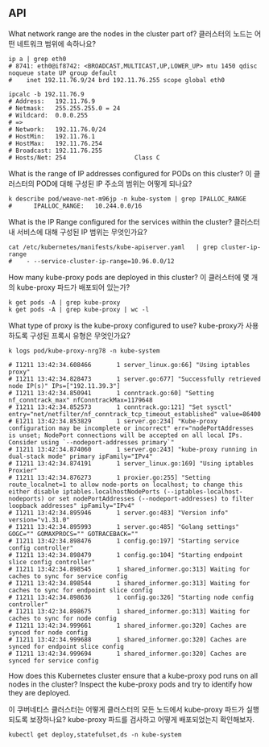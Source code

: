 ## API

What network range are the nodes in the cluster part of?
클러스터의 노드는 어떤 네트워크 범위에 속하나요?

```shell
ip a | grep eth0
# 8741: eth0@if8742: <BROADCAST,MULTICAST,UP,LOWER_UP> mtu 1450 qdisc noqueue state UP group default
#    inet 192.11.76.9/24 brd 192.11.76.255 scope global eth0

ipcalc -b 192.11.76.9
# Address:   192.11.76.9
# Netmask:   255.255.255.0 = 24
# Wildcard:  0.0.0.255
# =>
# Network:   192.11.76.0/24
# HostMin:   192.11.76.1
# HostMax:   192.11.76.254
# Broadcast: 192.11.76.255
# Hosts/Net: 254                   Class C
```

What is the range of IP addresses configured for PODs on this cluster?
이 클러스터의 POD에 대해 구성된 IP 주소의 범위는 어떻게 되나요?

```shell
k describe pod/weave-net-m96jp -n kube-system | grep IPALLOC_RANGE
#      IPALLOC_RANGE:   10.244.0.0/16
```

What is the IP Range configured for the services within the cluster?
클러스터 내 서비스에 대해 구성된 IP 범위는 무엇인가요?

```shell
cat /etc/kubernetes/manifests/kube-apiserver.yaml   | grep cluster-ip-range
#    - --service-cluster-ip-range=10.96.0.0/12
```

How many kube-proxy pods are deployed in this cluster?
이 클러스터에 몇 개의 kube-proxy 파드가 배포되어 있는가?

```shell
k get pods -A | grep kube-proxy
k get pods -A | grep kube-proxy | wc -l
```

What type of proxy is the kube-proxy configured to use?
kube-proxy가 사용하도록 구성된 프록시 유형은 무엇인가요?

```shell
k logs pod/kube-proxy-nrg78 -n kube-system

# I1211 13:42:34.608466       1 server_linux.go:66] "Using iptables proxy"
# I1211 13:42:34.828473       1 server.go:677] "Successfully retrieved node IP(s)" IPs=["192.11.39.3"]
# I1211 13:42:34.850941       1 conntrack.go:60] "Setting nf_conntrack_max" nfConntrackMax=1179648
# I1211 13:42:34.852573       1 conntrack.go:121] "Set sysctl" entry="net/netfilter/nf_conntrack_tcp_timeout_established" value=86400
# E1211 13:42:34.853829       1 server.go:234] "Kube-proxy configuration may be incomplete or incorrect" err="nodePortAddresses is unset; NodePort connections will be accepted on all local IPs. Consider using `--nodeport-addresses primary`"
# I1211 13:42:34.874060       1 server.go:243] "kube-proxy running in dual-stack mode" primary ipFamily="IPv4"
# I1211 13:42:34.874191       1 server_linux.go:169] "Using iptables Proxier"
# I1211 13:42:34.876273       1 proxier.go:255] "Setting route_localnet=1 to allow node-ports on localhost; to change this either disable iptables.localhostNodePorts (--iptables-localhost-nodeports) or set nodePortAddresses (--nodeport-addresses) to filter loopback addresses" ipFamily="IPv4"
# I1211 13:42:34.895946       1 server.go:483] "Version info" version="v1.31.0"
# I1211 13:42:34.895993       1 server.go:485] "Golang settings" GOGC="" GOMAXPROCS="" GOTRACEBACK=""
# I1211 13:42:34.898476       1 config.go:197] "Starting service config controller"
# I1211 13:42:34.898479       1 config.go:104] "Starting endpoint slice config controller"
# I1211 13:42:34.898545       1 shared_informer.go:313] Waiting for caches to sync for service config
# I1211 13:42:34.898544       1 shared_informer.go:313] Waiting for caches to sync for endpoint slice config
# I1211 13:42:34.898636       1 config.go:326] "Starting node config controller"
# I1211 13:42:34.898675       1 shared_informer.go:313] Waiting for caches to sync for node config
# I1211 13:42:34.999661       1 shared_informer.go:320] Caches are synced for node config
# I1211 13:42:34.999688       1 shared_informer.go:320] Caches are synced for endpoint slice config
# I1211 13:42:34.999694       1 shared_informer.go:320] Caches are synced for service config
```

How does this Kubernetes cluster ensure that a kube-proxy pod runs on all nodes in the cluster?
Inspect the kube-proxy pods and try to identify how they are deployed.

이 쿠버네티스 클러스터는 어떻게 클러스터의 모든 노드에서 kube-proxy 파드가 실행되도록 보장하나요?
kube-proxy 파드를 검사하고 어떻게 배포되었는지 확인해보자.

```shell
kubectl get deploy,statefulset,ds -n kube-system
```
